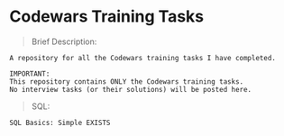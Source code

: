 # Codewars Training Tasks

> Brief Description:

    A repository for all the Codewars training tasks I have completed.
    
    IMPORTANT:
    This repository contains ONLY the Codewars training tasks.
    No interview tasks (or their solutions) will be posted here. 
   

> SQL:
    
    SQL Basics: Simple EXISTS